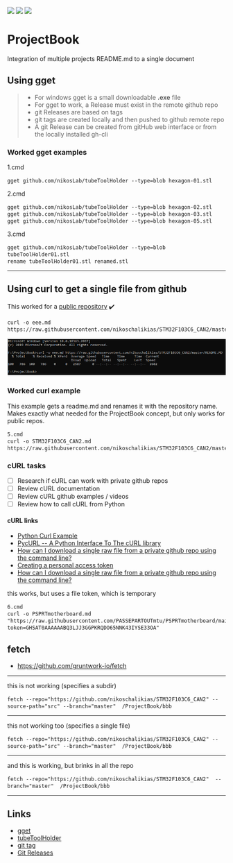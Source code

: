 [![](https://img.shields.io/badge/organization-nikoschalikias-blue.svg)](https://github.com/nikoschalikias) 
[![](https://img.shields.io/badge/remote-ProjectBook-green.svg)](https://github.com/nikoschalikias/ProjectBook) 
[![](https://img.shields.io/badge/local-F:\ProjectBook-orange.svg)](https://github.com/iotmodular) 



# ProjectBook


Integration of multiple projects README.md to a single document

## Using gget
> *  For windows gget is a small downloadable **.exe** file
> *  For gget to work, a Release must exist in the remote github repo
> *  git Releases are based on tags  
> *  git tags are created locally and then pushed to github remote repo  
> *  A git Release can be created from gitHub web interface or from the locally installed gh-cli


### Worked gget examples

1.cmd
```
gget github.com/nikosLab/tubeToolHolder --type=blob hexagon-01.stl
```

2.cmd
```
gget github.com/nikosLab/tubeToolHolder --type=blob hexagon-02.stl
gget github.com/nikosLab/tubeToolHolder --type=blob hexagon-03.stl
gget github.com/nikosLab/tubeToolHolder --type=blob hexagon-05.stl
```

3.cmd
```
gget github.com/nikosLab/tubeToolHolder --type=blob tubeToolHolder01.stl
rename tubeToolHolder01.stl renamed.stl
```

----

## Using curl to get a single file from github

This worked for a [public repository](https://github.com/nikoschalikias/STM32F103C6_CAN2) :heavy_check_mark: 

```
curl -o eee.md  https://raw.githubusercontent.com/nikoschalikias/STM32F103C6_CAN2/master/README.MD
```

<p align="center">
<img
src="img/01.PNG"
width = 900
/>
</p>

### Worked curl example


This example gets a readme.md and renames it with the repository name.  
Makes exactly what needed for the ProjectBook concept, but only works for public repos.


```
5.cmd
curl -o STM32F103C6_CAN2.md  https://raw.githubusercontent.com/nikoschalikias/STM32F103C6_CAN2/master/README.MD
```

### cURL tasks

- [ ] Research if cURL can work with private github repos
- [ ] Review cURL documentation
- [ ] Review cURL github examples / videos
- [ ] Review how to call cURL from Python

#### cURL links
* [Python Curl Example](https://linuxhint.com/python-curl-example/)
* [PycURL -- A Python Interface To The cURL library](https://github.com/pycurl/pycurl)
* [How can I download a single raw file from a private github repo using the command line?](https://stackoverflow.com/questions/18126559/how-can-i-download-a-single-raw-file-from-a-private-github-repo-using-the-comman)
* [Creating a personal access token](https://docs.github.com/en/authentication/keeping-your-account-and-data-secure/creating-a-personal-access-token)
* [How can I download a single raw file from a private github repo using the command line?](https://stackoverflow.com/questions/18126559/how-can-i-download-a-single-raw-file-from-a-private-github-repo-using-the-comman)

this works, but uses a file token, which is temporary
```
6.cmd
curl -o PSPRTmotherboard.md "https://raw.githubusercontent.com/PASSEPARTOUTmtu/PSPRTmotherboard/main/README.md?token=GHSAT0AAAAAABQ3LJJ3GGPKRQDO65NNK43IYSE33OA"
```

## fetch
* https://github.com/gruntwork-io/fetch

----

this is not working (specifies a subdir) 
```
fetch --repo="https://github.com/nikoschalikias/STM32F103C6_CAN2" --source-path="src" --branch="master"  /ProjectBook/bbb
```
----

this not working too (specifies a single file)
```
fetch --repo="https://github.com/nikoschalikias/STM32F103C6_CAN2" --source-path="src" --branch="master"  /ProjectBook/bbb
```
----

and this is working, but brinks in all the repo
```
fetch --repo="https://github.com/nikoschalikias/STM32F103C6_CAN2"  --branch="master"  /ProjectBook/bbb
```

----

## Links

*  [gget](https://gget.io/#install)
*  [tubeToolHolder](https://github.com/nikosLab/tubeToolHolder)
*  [git  tag](https://git-scm.com/book/en/v2/Git-Basics-Tagging)
*  [Git Releases](https://docs.github.com/en/repositories/releasing-projects-on-github/about-releases)
